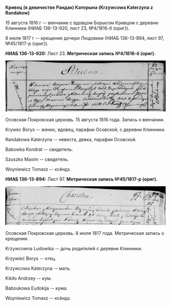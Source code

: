 **Кривец (в девичестве Рандак) Катерына (Krzywcowa Katerzyna z
Randakow)**

15 августа 1816 г -- венчание с вдовцом Борысом Кривцом с деревни
Клинники (НИАБ 136-13-920, лист 23, №4/1816-б (ориг)).

8 июля 1817 г -- крещение дочери Людовики (НИАБ 136-13-894, лист 97,
№45/1817-р (ориг)).

**НИАБ 136-13-920:** Лист 23. **Метрическая запись №4/1816-б (ориг).**

![](./media/57968aca9dd4ae7f6f00d81f69a6c9cfe51147d8.png)

Осовская Покровская церковь. 15 августа 1816 года. Запись о венчании.

Krywec Borys -- жених, вдовец, парафии Осовской, с деревни Клинники.

Randakowa Katerzyna -- невеста, девка, парафии Осовской.

Babowka Kondrat -- свидетель.

Szuszko Maxim -- свидетель.

Woyniewicz Tomasz -- ксёндз.

**НИАБ 136-13-894:** Лист 97. **Метрическая запись №45/1817-р (ориг).**

![](./media/40088ba160f0e6f2d4db93dced62d9ed7ccb25e5.png)

Осовская Покровская церковь. 8 июля 1817 года. Метрическая запись о
крещении.

Krzywcowna Ludowika -- дочь родителей с деревни Клинники.

Krzywieć Borys -- отец.

Krzywcowa Katerzyna -- мать.

Kikiło Andrzey -- кум.

Baboukowa Eudokija -- кума.

Woyniewicz Tomasz -- ксёндз.
